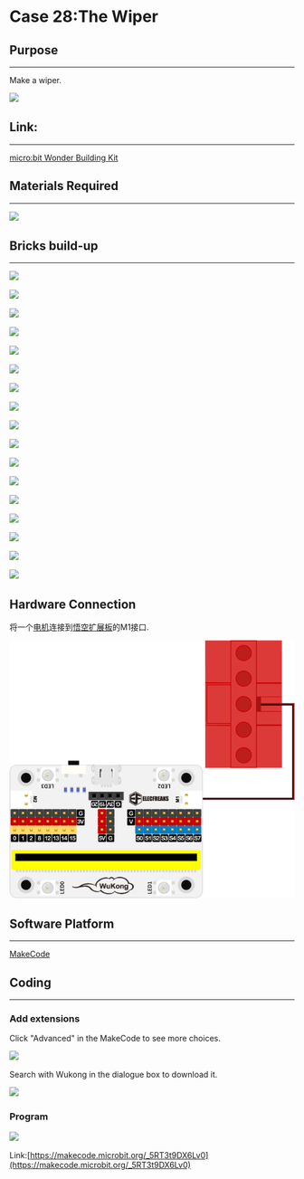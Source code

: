 # Case 28:The Wiper

## Purpose
---
Make a wiper.
 
![](./images/Wonder-Building-Kit-case-28-01.png)

## Link: 
---
[micro:bit Wonder Building Kit](https://www.elecfreaks.com/micro-bit-wonder-building-kit-without-micro-bit-board.html)

## Materials Required
---
![](./images/Wonder-Building-Kit-step-case-28-01.png)

## Bricks build-up
---
![](./images/Wonder-Building-Kit-step-case-28-02.png)

![](./images/Wonder-Building-Kit-step-case-28-03.png)

![](./images/Wonder-Building-Kit-step-case-28-04.png)

![](./images/Wonder-Building-Kit-step-case-28-05.png)

![](./images/Wonder-Building-Kit-step-case-28-06.png)

![](./images/Wonder-Building-Kit-step-case-28-07.png)

![](./images/Wonder-Building-Kit-step-case-28-08.png)

![](./images/Wonder-Building-Kit-step-case-28-09.png)

![](./images/Wonder-Building-Kit-step-case-28-10.png)

![](./images/Wonder-Building-Kit-step-case-28-11.png)

![](./images/Wonder-Building-Kit-step-case-28-12.png)

![](./images/Wonder-Building-Kit-step-case-28-13.png)

![](./images/Wonder-Building-Kit-step-case-28-14.png)

![](./images/Wonder-Building-Kit-step-case-28-15.png)

![](./images/Wonder-Building-Kit-step-case-28-16.png)

![](./images/Wonder-Building-Kit-step-case-28-17.png)

![](./images/Wonder-Building-Kit-step-case-28-18.png)

## Hardware Connection

将一个[电机](https://www.elecfreaks.com/geekservo-motor-2kg-compatible-with-lego.html)连接到[悟空扩展板](https://www.elecfreaks.com/wukong-board-with-lego-holder-for-micro-bit.html)的M1接口.

![](./images/Wonder-Building-Kit-case-28-06.png)

## Software Platform
---
[MakeCode](https://makecode.microbit.org/)

## Coding
---
### Add extensions
Click "Advanced" in the MakeCode to see more choices.
 
![](./images/Wonder-Building-Kit-case-21-02.png)

Search with Wukong in the dialogue box to download it. 

![](./images/Wonder-Building-Kit-case-21-03.png)





### Program
 
![](./images/Wonder-Building-Kit-case-28-04.png)

Link:[https://makecode.microbit.org/_5RT3t9DX6Lv0](https://makecode.microbit.org/_5RT3t9DX6Lv0)

